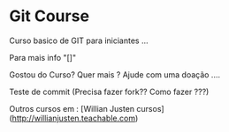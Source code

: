 # Git Course

Curso basico de GIT para iniciantes ...

Para mais info "[]"

Gostou do Curso? Quer mais ? Ajude com uma doação ....

Teste de commit (Precisa fazer fork?? Como fazer ???)

Outros cursos em : [Willian Justen cursos] (http://willianjusten.teachable.com)
